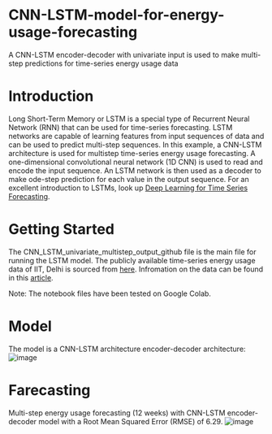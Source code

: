 # CNN-LSTM-model-for-energy-usage-forecasting
A CNN-LSTM encoder-decoder with univariate input is used to make multi-step predictions for time-series energy usage data
# Introduction 
Long Short-Term Memory or LSTM is a special type of Recurrent Neural Network (RNN) that can be used for time-series forecasting. LSTM networks are capable of learning features from input sequences of data and can be used to predict multi-step sequences. In this example, a CNN-LSTM architecture is used for multistep time-series energy usage forecasting. A one-dimensional convolutional neural network (1D CNN) is used to read and encode the input sequence. An LSTM network is then used as a decoder to make ode-step prediction for each value in the output sequence. For an excellent introduction to LSTMs, look up [Deep Learning for Time Series Forecasting](https://machinelearningmastery.com/deep-learning-for-time-series-forecasting/).
# Getting Started
The CNN_LSTM_univariate_multistep_output_github file is the main file for running the LSTM model. The publicly available time-series energy usage data of IIT, Delhi is sourced from [here](https://figshare.com/articles/dataset/Energy_dataset_of_IIITD/6007637/1). Infromation on the data can be found in this [article](https://www.nature.com/articles/sdata201915).

Note: The notebook files have been tested on Google Colab. 
# Model
The model is a CNN-LSTM architecture encoder-decoder architecture:
![image](https://github.com/muntasirhsn/CNN-LSTM-model-for-energy-usage-forecasting/assets/29087240/c2ecd128-a209-4a4b-ab7a-6e183865631a)
# Farecasting
Multi-step energy usage forecasting (12 weeks) with CNN-LSTM encoder-decoder model with a Root Mean Squared Error (RMSE) of 6.29.
![image](https://github.com/muntasirhsn/CNN-LSTM-model-for-energy-usage-forecasting/assets/29087240/835d43c9-331b-4bb4-876b-c20cac6a4066)
